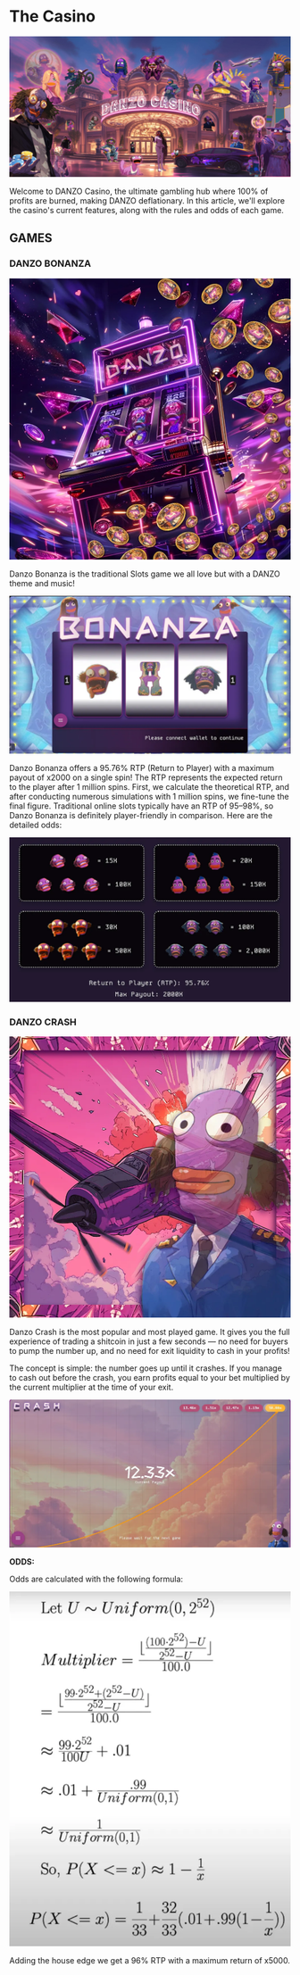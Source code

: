 # The Casino

![The Casino](../images/Casino.jpg)

Welcome to DANZO Casino, the ultimate gambling hub where 100% of profits are burned, making DANZO deflationary. In this article, we'll explore the casino's current features, along with the rules and odds of each game.

## GAMES

### DANZO BONANZA

![DANZO BONANZA](../images/slots.webp)

Danzo Bonanza is the traditional Slots game we all love but with a DANZO theme and music!

![Slots Interface](../images/slots2.webp)

Danzo Bonanza offers a 95.76% RTP (Return to Player) with a maximum payout of x2000 on a single spin! The RTP represents the expected return to the player after 1 million spins. First, we calculate the theoretical RTP, and after conducting numerous simulations with 1 million spins, we fine-tune the final figure. Traditional online slots typically have an RTP of 95–98%, so Danzo Bonanza is definitely player-friendly in comparison. Here are the detailed odds:

![Detailed Odds](../images/slots3.webp)

### DANZO CRASH

![DANZO CRASH](../images/crash1.webp)

Danzo Crash is the most popular and most played game. It gives you the full experience of trading a shitcoin in just a few seconds — no need for buyers to pump the number up, and no need for exit liquidity to cash in your profits!

The concept is simple: the number goes up until it crashes. If you manage to cash out before the crash, you earn profits equal to your bet multiplied by the current multiplier at the time of your exit.

![Crash Interface](../images/crash2.webp)

**ODDS:**

Odds are calculated with the following formula:

![Crash Formula](../images/crash3.webp)

Adding the house edge we get a 96% RTP with a maximum return of x5000.
